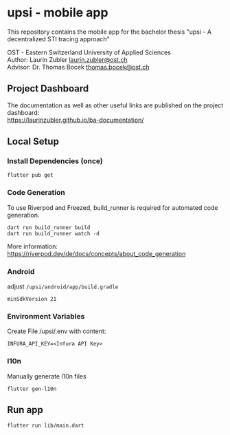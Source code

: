 # upsi - mobile app
This repository contains the mobile app for the bachelor thesis "upsi - A decentralized STI tracing approach"

OST - Eastern Switzerland University of Applied Sciences  
Author: Laurin Zubler [laurin.zubler@ost.ch](mailto:laurin.zubler@ost.ch)  
Advisor: Dr. Thomas Bocek [thomas.bocek@ost.ch](mailto:thomas.bocek@ost.ch)

## Project Dashboard
The documentation as well as other useful links are published on the project dashboard:  
https://laurinzubler.github.io/ba-documentation/

## Local Setup
### Install Dependencies (once)
```shell
flutter pub get
```

### Code Generation
To use Riverpod and Freezed, build_runner is required for automated code generation.
```shell
dart run build_runner build
dart run build_runner watch -d
```
More information: https://riverpod.dev/de/docs/concepts/about_code_generation

### Android
adjust `/upsi/android/app/build.gradle` 
```
minSdkVersion 21 
```

### Environment Variables
Create File /upsi/.env with content:
```
INFURA_API_KEY=<Infura API Key>
```

### l10n
Manually generate l10n files
```shell
flutter gen-l10n
```

## Run app
```shell
flutter run lib/main.dart
```
